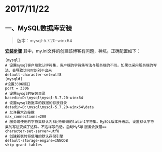 # 2017/11/22
## 一、MySQL数据库安装
> 版本：mysql-5.7.20-winx64

**[安装步骤](http://blog.csdn.net/qq_21445981/article/details/78430004)**
其中，my.ini文件的创建该博客有问题，神坑。正确配置如下：

    [mysql]
    # 设置mysql客户端默认字符集，客户端的字符集写法与服务端的不同。如果也采用服务端的写法，会导致访问时识别不出来
    default-character-set=utf8 
    [mysqld]
    #设置3306端口
    port = 3306 
    # 设置mysql的安装目录
    basedir=D:\mysql\mysql-5.7.20-winx64
    # 设置mysql数据库的数据的存放目录
    datadir=D:\mysql\mysql-5.7.20-winx64\data
    # 允许最大连接数
    max_connections=200
    # 服务端使用的字符集默认为8比特编码的latin1字符集。MySQL版本升级后，设置默认字符集的写法变成了这样。不这样写的话，启动MySQL服务会报错==
    character-set-server=utf8
    # 创建新表时将使用的默认存储引擎
    default-storage-engine=INNODB 
    skip-grant-tables
